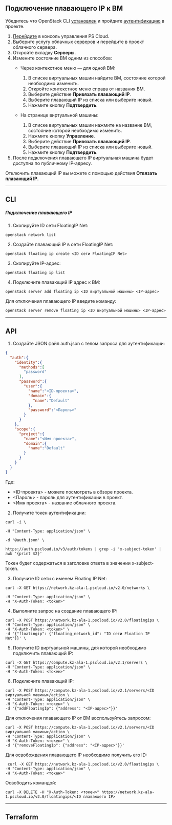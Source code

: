 ## Подключение плавающего IP к ВМ

Убедитесь что OpenStack CLI [установлен]() и пройдите [аутентификацию]() в проекте.

1. [Перейдите](https://console.ps.kz/cloud/) в консоль управления PS Cloud.
2. Выберите услугу облачных серверов и перейдите в проект облачного сервера.
3. Откройте вкладку **Cерверы**.
4. Измените состояние ВМ одним из способов:
	- Через контекстное меню — для одной ВМ:
		1. В списке виртуальных машин найдите ВМ, состояние которой необходимо изменить.
		2. Откройте контекстное меню справа от названия ВМ.
		3. Выберите действие **Привязать плавающий IP**.
		4. Выберите плавающий IP из списка или выберите новый.
		5. Нажмите кнопку **Подтвердить**.

	- На странице виртуальной машины:
		1. В списке виртуальных машин нажмите на название ВМ, состояние которой необходимо изменить.
		2. Нажмите кнопку **Управление**.
		3. Выберите действие **Привязать плавающий IP**.
		4. Выберите плавающий IP из списка или выберите новый.
		5. Нажмите кнопку **Подтвердить**.
5. После подключения плавающего IP виртуальная машина будет доступна по публичному IP-адресу.

Отключить плавающий IP вы можете с помощью действия **Отвязать плавающий IP**.

---
## CLI
##### Подключение плавающего IP

1. Скопируйте ID сети FloatingIP Net:

```
openstack network list
```

2. Создайте плавающий IP в сети FloatingIP Net:

```
openstack floating ip create <ID сети FloatingIP Net>
```

3. Скопируйте IP-адрес:

```
openstack floating ip list
```

4. Подключите плавающий IP адрес к ВМ:

```
openstack server add floating ip <ID виртуальной машины> <IP-адрес>
```

Для отключения плавающего IP введите команду:

```
openstack server remove floating ip <ID виртуальной машины> <IP-адрес>
```


---
## API

1. Создайте JSON файл auth.json с телом запроса для аутентификации:

```json
{
  "auth":{
    "identity":{
      "methods":[
        "password"
      ],
      "password":{
        "user":{
          "name":"<ID-проекта>",
          "domain":{
            "name":"Default"
          },
          "password":"<Пароль>"
        }
      }
    },
    "scope":{
      "project":{
        "name":"<Имя проекта>",
        "domain":{
          "name":"Default"
        }
      }
    }
  }
}
```
Где:

- <ID-проекта> - можете посмотреть в обзоре проекта.
- <Пароль> - пароль для аутентификации в проект.
- <Имя проекта> - название облачного проекта.

2. Получите токен аутентификации:

```shell
curl -i \

-H "Content-Type: application/json" \

-d '@auth.json' \

https://auth.pscloud.io/v3/auth/tokens | grep -i 'x-subject-token' | awk '{print $2}'
```

Токен будет содержаться в заголовке ответа в значении x-subject-token.

3. Получите ID сети с именем Floating IP Net:

```shell
curl -X GET https://network.kz-ala-1.pscloud.io/v2.0/networks \                     
-H "Content-Type: application/json" \
-H "X-Auth-Token: <token>"
```

4. Выполните запрос на создание плавающего IP:

```shell
curl -X POST https://network.kz-ala-1.pscloud.io/v2.0/floatingips \
-H "Content-Type: application/json" \
-H "X-Auth-Token: <token>" \
-d '{"floatingip": {"floating_network_id": "ID сети Floation IP Net"}}' \
```

5. Получите ID виртуальной машины, для которой необходимо подключить плавающий IP:

```shell
curl -X GET https://compute.kz-ala-1.pscloud.io/v2.1/servers \
-H "Content-Type: application/json" \
-H "X-Auth-Token: <токен>"
```

6. Подключите плавающий IP:
   
```shell
curl -X POST https://compute.kz-ala-1.pscloud.io/v2.1/servers/<ID виртуальной машины>/action \
-H "Content-Type: application/json" \
-H "X-Auth-Token: <токен>" \
-d '{"addFloatingIp": {"address": "<IP-адрес>"}}'

```

Для отключения плавающего IP от ВМ воспользуйтесь запросом:

```shell
curl -X POST https://compute.kz-ala-1.pscloud.io/v2.1/servers/<ID виртуальной машины>/action \
-H "Content-Type: application/json" \
-H "X-Auth-Token: <токен>" \
-d '{"removeFloatingIp": {"address": "<IP-адрес>"}}'

```

Для освобождения плавающего IP необходимо получить его ID:

```
 curl -X GET https://network.kz-ala-1.pscloud.io/v2.0/floatingips \
-H "Content-Type: application/json" \
-H "X-Auth-Token: <токен>"
```

Освободить командой:

```
curl -X DELETE -H "X-Auth-Token: <токен>" https://network.kz-ala-1.pscloud.io/v2.0/floatingips/<ID плавающего IP>
```


---

## Terraform

